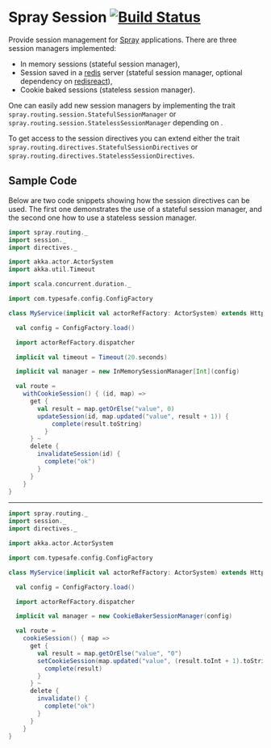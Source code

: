 Spray Session [![Build Status](https://travis-ci.org/melezov/spray-session.png?branch=2.11.x)](https://travis-ci.org/melezov/spray-session)
=============

Provide session management for [Spray](http://spray.io/) applications.
There are three session managers implemented:
 - In memory sessions (stateful session manager),
 - Session saved in a [redis](http://redis.io/) server (stateful session manager, optional dependency on [redisreact](https://github.com/debasishg/scala-redis-nb/)),
 - Cookie baked sessions (stateless session manager).

One can easily add new session managers by implementing the trait `spray.routing.session.StatefulSessionManager` or `spray.routing.session.StatelessSessionManager`
depending on .

To get access to the session directives you can extend either the trait `spray.routing.directives.StatefulSessionDirectives` or `spray.routing.directives.StatelessSessionDirectives`.

Sample Code
-----------

Below are two code snippets showing how the session directives can be used.
The first one demonstrates the use of a stateful session manager, and the second one how to use a stateless session manager.

```scala
import spray.routing._
import session._
import directives._

import akka.actor.ActorSystem
import akka.util.Timeout

import scala.concurrent.duration._

import com.typesafe.config.ConfigFactory

class MyService(implicit val actorRefFactory: ActorSystem) extends HttpService with StatefulSessionManagerDirectives[Int] {

  val config = ConfigFactory.load()

  import actorRefFactory.dispatcher

  implicit val timeout = Timeout(20.seconds)

  implicit val manager = new InMemorySessionManager[Int](config)

  val route =
    withCookieSession() { (id, map) =>
      get {
        val result = map.getOrElse("value", 0)
        updateSession(id, map.updated("value", result + 1)) {
            complete(result.toString)
          }
      } ~
      delete {
        invalidateSession(id) {
          complete("ok")
        }
      }
    }
}
```

* * *

```scala
import spray.routing._
import session._
import directives._

import akka.actor.ActorSystem

import com.typesafe.config.ConfigFactory

class MyService(implicit val actorRefFactory: ActorSystem) extends HttpService with StatelessSessionManagerDirectives[String] {

  val config = ConfigFactory.load()

  import actorRefFactory.dispatcher

  implicit val manager = new CookieBakerSessionManager(config)

  val route =
    cookieSession() { map =>
      get {
        val result = map.getOrElse("value", "0")
        setCookieSession(map.updated("value", (result.toInt + 1).toString)) {
          complete(result)
        }
      } ~
      delete {
        invalidate() {
          complete("ok")
        }
      }
    }
}
```
